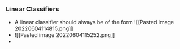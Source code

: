 ### Linear Classifiers

- A linear classifier should always be of the form ![[Pasted image 20220604114815.png]]
- ![[Pasted image 20220604115252.png]]
- 